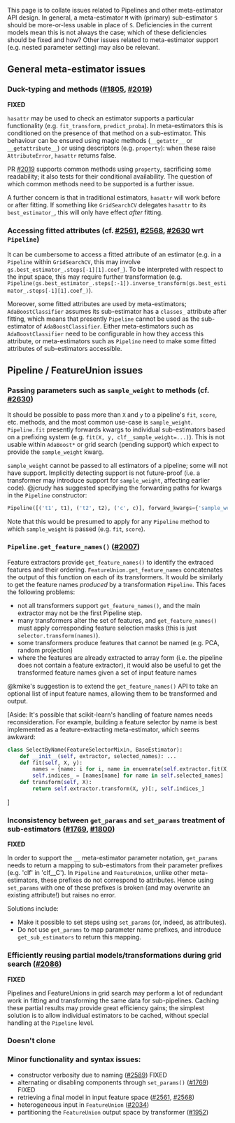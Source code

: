 This page is to collate issues related to Pipelines and other meta-estimator API design. In general, a meta-estimator `M` with (primary) sub-estimator `S` should be more-or-less usable in place of `S`. Deficiencies in the current models mean this is not always the case; which of these deficiencies should be fixed and how? Other issues related to meta-estimator support (e.g. nested parameter setting) may also be relevant.

## General meta-estimator issues
### Duck-typing and methods ([#1805](https://github.com/scikit-learn/scikit-learn/issues/1805), [#2019](https://github.com/scikit-learn/scikit-learn/issues/2019))
**FIXED**

`hasattr` may be used to check an estimator supports a particular functionality (e.g. `fit_transform`, `predict_proba`). In meta-estimators this is conditioned on the presence of that method on a sub-estimator. This behaviour can be ensured using magic methods (`__getattr__` or `__getattribute__`) or using descriptors (e.g. `property`): when these raise `AttributeError`, `hasattr` returns false.

PR [#2019](https://github.com/scikit-learn/scikit-learn/issues/2019) supports common methods using `property`, sacrificing some readability; it also tests for their conditional availability. The question of which common methods need to be supported is a further issue.

A further concern is that in traditional estimators, `hasattr` will work before or after fitting. If something like `GridSearchCV` delegates `hasattr` to its `best_estimator_`, this will only have effect _after_ fitting.

### Accessing fitted attributes (cf. [#2561](https://github.com/scikit-learn/scikit-learn/issues/2561), [#2568](https://github.com/scikit-learn/scikit-learn/issues/2568), [#2630](https://github.com/scikit-learn/scikit-learn/issues/2630) wrt `Pipeline`)

It can be cumbersome to access a fitted attribute of an estimator (e.g. in a `Pipeline` within `GridSearchCV`, this may involve `gs.best_estimator_.steps[-1][1].coef_`). To be interpreted with respect to the input space, this may require further transformation (e.g. `Pipeline(gs.best_estimator_.steps[:-1]).inverse_transform(gs.best_estimator_.steps[-1][1].coef_)`).

Moreover, some fitted attributes are used by meta-estimators; `AdaBoostClassifier` assumes its sub-estimator has a `classes_` attribute after fitting, which means that presently `Pipeline` cannot be used as the sub-estimator of `AdaBoostClassifier`. Either meta-estimators such as `AdaBoostClassifier` need to be configurable in how they access this attribute, or meta-estimators such as `Pipeline` need to make some fitted attributes of sub-estimators accessible.

## Pipeline / FeatureUnion issues
### Passing parameters such as `sample_weight` to methods (cf. [#2630](https://github.com/scikit-learn/scikit-learn/issues/2630))

It should be possible to pass more than `X` and `y` to a pipeline's `fit`, `score`, etc. methods, and the most common use-case is `sample_weight`. `Pipeline.fit` presently forwards kwargs to individual sub-estimators based on a prefixing system (e.g. `fit(X, y, clf__sample_weight=...)`). This is not usable within `AdaBoost*` or grid search (pending support) which expect to provide the `sample_weight` kwarg.

`sample_weight` cannot be passed to all estimators of a pipeline; some will not have support. Implicitly detecting support is not future-proof (i.e. a transformer may introduce support for `sample_weight`, affecting earlier code). @jcrudy has suggested specifying the forwarding paths for kwargs in the `Pipeline` constructor:
```python
Pipeline([('t1', t1), ('t2', t2), ('c', c)], forward_kwargs={'sample_weight': ['t1', 'c']})
```
Note that this would be presumed to apply for any `Pipeline` method to which `sample_weight` is passed (e.g. `fit`, `score`).

### `Pipeline.get_feature_names()` ([#2007](https://github.com/scikit-learn/scikit-learn/issues/2007))
Feature extractors provide `get_feature_names()` to identify the extraced features and their ordering. `FeatureUnion.get_feature_names` concatenates the output of this function on each of its transformers. It would be similarly to get the feature names _produced_ by a transformation `Pipeline`. This faces the following problems:
* not all transformers support `get_feature_names()`, and the main extractor may not be the first Pipeline step.
* many transformers alter the set of features, and `get_feature_names()` must apply corresponding feature selection masks (this is just `selector.transform(names)`).
* some transformers produce features that cannot be named (e.g. PCA, random projection)
* where the features are already extracted to array form (i.e. the pipeline does not contain a feature extractor), it would also be useful to get the transformed feature names given a set of input feature names

@kmike's suggestion is to extend the `get_feature_names()` API to take an optional list of input feature names, allowing them to be transformed and output.

[Aside: It's possible that scikit-learn's handling of feature names needs reconsideration. For example, building a feature selector by name is best implemented as a feature-extracting meta-estimator, which seems awkward:
```python
class SelectByName(FeatureSelectorMixin, BaseEstimator):
    def __init__(self, extractor, selected_names): ...
    def fit(self, X, y):
        names = {name: i for i, name in enuemrate(self.extractor.fit(X, y).get_feature_names())}
        self.indices_ = [names[name] for name in self.selected_names]
    def transform(self, X):
        return self.extractor.transform(X, y)[:, self.indices_]
```
]

### Inconsistency between `get_params` and `set_params` treatment of sub-estimators ([#1769](https://github.com/scikit-learn/scikit-learn/issues/1769), [#1800](https://github.com/scikit-learn/scikit-learn/issues/1800))

**FIXED**

In order to support the `__` meta-estimator parameter notation, `get_params` needs to return a mapping to sub-estimators from their parameter prefixes (e.g. 'clf' in 'clf__C'). In `Pipeline` and `FeatureUnion`, unlike other meta-estimators, these prefixes do not correspond to attributes. Hence using `set_params` with one of these prefixes is broken (and may overwrite an existing attribute!) but raises no error.

Solutions include:
* Make it possible to set steps using `set_params` (or, indeed, as attributes).
* Do not use `get_params` to map parameter name prefixes, and introduce `get_sub_estimators` to return this mapping.

### Efficiently reusing partial models/transformations during grid search ([#2086](https://github.com/scikit-learn/scikit-learn/issues/2086))

**FIXED**

Pipelines and FeatureUnions in grid search may perform a lot of redundant work in fitting and transforming the same data for sub-pipelines. Caching these partial results may provide great efficiency gains; the simplest solution is to allow individual estimators to be cached, without special handling at the `Pipeline` level.

### Doesn't clone

### Minor functionality and syntax issues:
* constructor verbosity due to naming ([#2589](https://github.com/scikit-learn/scikit-learn/issues/2589)) FIXED
* alternating or disabling components through `set_params()` ([#1769](https://github.com/scikit-learn/scikit-learn/issues/1769)) FIXED
* retrieving a final model in input feature space ([#2561](https://github.com/scikit-learn/scikit-learn/issues/2561), [#2568](https://github.com/scikit-learn/scikit-learn/issues/2568))
* heterogeneous input in `FeatureUnion` ([#2034](https://github.com/scikit-learn/scikit-learn/issues/2034))
* partitioning the `FeatureUnion` output space by transformer ([#1952](https://github.com/scikit-learn/scikit-learn/issues/1952))
